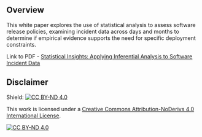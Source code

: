 ## Overview

This white paper explores the use of statistical analysis to assess software release policies, examining incident data across days and months to determine if empirical evidence supports the need for specific deployment constraints.

Link to PDF - <a href="https://milapj.github.io/infer-stats-white-paper/main.pdf" target="_blank">Statistical Insights: Applying Inferential Analysis to Software Incident Data</a>

## Disclaimer

Shield: [![CC BY-ND 4.0][cc-by-nd-shield]][cc-by-nd]

This work is licensed under a
[Creative Commons Attribution-NoDerivs 4.0 International License][cc-by-nd].

[![CC BY-ND 4.0][cc-by-nd-image]][cc-by-nd]

[cc-by-nd]: https://creativecommons.org/licenses/by-nd/4.0/
[cc-by-nd-image]: https://licensebuttons.net/l/by-nd/4.0/88x31.png
[cc-by-nd-shield]: https://img.shields.io/badge/License-CC%20BY--ND%204.0-lightgrey.svg


